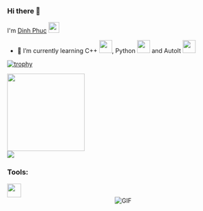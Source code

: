 ### Hi there 👋
I'm <a href="https://github.com/DinFuc" target="_blank"> Dinh Phuc</a> <img src="https://media.giphy.com/media/hvRJCLFzcasrR4ia7z/giphy.gif" width="25px">
- 🌱 I’m currently learning C++ <img height="30" src="https://user-images.githubusercontent.com/87629665/211177116-5ebb86d8-e819-4b2e-90d6-04bc88886ccf.png">, Python <img height="30" src="https://user-images.githubusercontent.com/87629665/211177049-c87f87c8-1436-4382-9858-ee168cf45e56.png">
 and AutoIt <img height="30" src = "https://user-images.githubusercontent.com/87629665/211176911-fff2d916-0928-4649-8a9d-c8b7f5520314.png">

[![trophy](https://github-profile-trophy.vercel.app/?username=DinFuc&theme=onedark)](https://github.com/ryo-ma/github-profile-trophy)
<p>
  <img height="180em" src="https://github-readme-stats.vercel.app/api?username=DinFuc&show_icons=true&hide_border=false&&count_private=true&include_all_commits=true" /> <br>
  <a href="https://github.com/DinFuc/github-readme-stats-1"><img align="center" src="https://github-readme-stats.vercel.app/api/top-langs/?username=DinFuc&langs_count=14&layout=compact&theme=buefy&hide_border=true" /></a> 
</p>

### Tools:
<img align='left' height="32" width="32" src="https://cdn.jsdelivr.net/npm/simple-icons@4.8.0/icons/sublimetext.svg" /> <br>

<p align="center">
        <img align="center" alt="GIF" src="https://gifburg.com/images/gifs/cat/webp/0018.webp" />
</p>
<!--
**DinFuc/DinFuc** is a ✨ _special_ ✨ repository because its `README.md` (this file) appears on your GitHub profile.

Here are some ideas to get you started:

- 🔭 I’m currently working on ...
- 🌱 I’m currently learning ...
- 👯 I’m looking to collaborate on ...
- 🤔 I’m looking for help with ...
- 💬 Ask me about ...
- 📫 How to reach me: ...
- 😄 Pronouns: ...
- ⚡ Fun fact: ...
-->
![](https://komarev.com/ghpvc/?username=DinFuc)
